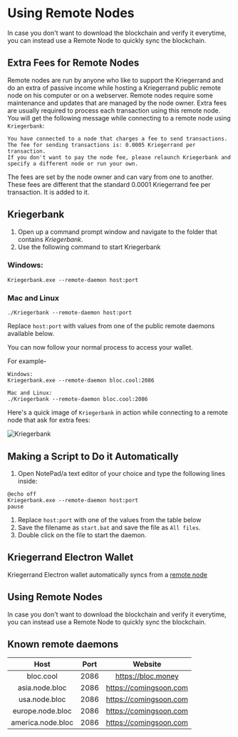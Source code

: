 # **Using Remote Nodes**

In case you don't want to download the blockchain and verify it everytime, you can instead use a Remote Node to quickly sync the blockchain.

## **Extra Fees for Remote Nodes**

Remote nodes are run by anyone who like to support the Kriegerrand and do an extra of passive income while hosting a Kriegerrand public remote node on his computer or on a webserver. Remote nodes require some maintenance and updates that are managed by the node owner. Extra fees are usually required to process each transaction using this remote node. You will get the following message while connecting to a remote node using `Kriegerbank`:

```
You have connected to a node that charges a fee to send transactions.
The fee for sending transactions is: 0.0005 Kriegerrand per transaction. 
If you don't want to pay the node fee, please relaunch Kriegerbank and specify a different node or run your own.
```
The fees are set by the node owner and can vary from one to another. These fees are different that the standard 0.0001 Kriegerrand fee per transaction. It is added to it.

## **Kriegerbank**

1. Open up a command prompt window and navigate to the folder that contains *Kriegerbank*.
2. Use the following command to start Kriegerbank  

### Windows:

```
Kriegerbank.exe --remote-daemon host:port
```

### Mac and Linux

```
./Kriegerbank --remote-daemon host:port
```

Replace `host:port` with values from one of the public remote daemons available below.

You can now follow your normal process to access your wallet.

For example-

```
Windows:
Kriegerbank.exe --remote-daemon bloc.cool:2086

Mac and Linux:
./Kriegerbank --remote-daemon bloc.cool:2086
```

Here's a quick image of `Kriegerbank` in action while connecting to a remote node that ask for extra fees:

![Kriegerbank](images//RemoteNode/bloc-wallet-connect-remote-node.png)


## **Making a Script to Do it Automatically**

1. Open NotePad/a text editor of your choice and type the following lines inside:

```text
@echo off
Kriegerbank.exe --remote-daemon host:port
pause
```

1. Replace `host:port` with one of the values from the table below
2. Save the filename as `start.bat` and save the file as `All files`.
3. Double click on the file to start the daemon.

## **Kriegerrand Electron Wallet**

Kriegerrand Electron wallet automatically syncs from a [remote node](#)

## Using Remote Nodes

In case you don't want to download the blockchain and verify it everytime, you can instead use a Remote Node to quickly sync the blockchain.

## **Known remote daemons**

|         Host         | Port  |        Website        |
| :------------------: | :---: | :-------------------: |
| bloc.cool | 2086 | https://bloc.money |
| asia.node.bloc | 2086 | https://comingsoon.com |
| usa.node.bloc | 2086 | https://comingsoon.com |
| europe.node.bloc | 2086 | https://comingsoon.com |
| america.node.bloc | 2086 | https://comingsoon.com |